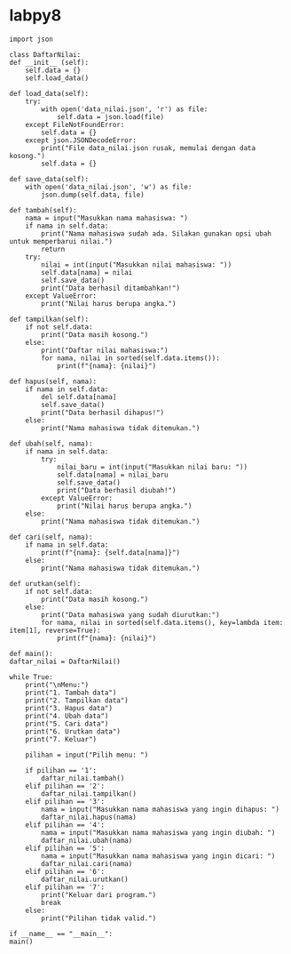 # labpy8

    import json

    class DaftarNilai:
    def __init__ (self):
        self.data = {}
        self.load_data()

    def load_data(self):
        try:
            with open('data_nilai.json', 'r') as file:
                self.data = json.load(file)
        except FileNotFoundError:
            self.data = {}
        except json.JSONDecodeError:
            print("File data_nilai.json rusak, memulai dengan data kosong.")
            self.data = {}

    def save_data(self):
        with open('data_nilai.json', 'w') as file:
            json.dump(self.data, file)

    def tambah(self):
        nama = input("Masukkan nama mahasiswa: ")
        if nama in self.data:
            print("Nama mahasiswa sudah ada. Silakan gunakan opsi ubah untuk memperbarui nilai.")
            return
        try:
            nilai = int(input("Masukkan nilai mahasiswa: "))
            self.data[nama] = nilai
            self.save_data()
            print("Data berhasil ditambahkan!")
        except ValueError:
            print("Nilai harus berupa angka.")

    def tampilkan(self):
        if not self.data:
            print("Data masih kosong.")
        else:
            print("Daftar nilai mahasiswa:")
            for nama, nilai in sorted(self.data.items()):
                print(f"{nama}: {nilai}")

    def hapus(self, nama):
        if nama in self.data:
            del self.data[nama]
            self.save_data()
            print("Data berhasil dihapus!")
        else:
            print("Nama mahasiswa tidak ditemukan.")

    def ubah(self, nama):
        if nama in self.data:
            try:
                nilai_baru = int(input("Masukkan nilai baru: "))
                self.data[nama] = nilai_baru
                self.save_data()
                print("Data berhasil diubah!")
            except ValueError:
                print("Nilai harus berupa angka.")
        else:
            print("Nama mahasiswa tidak ditemukan.")

    def cari(self, nama):
        if nama in self.data:
            print(f"{nama}: {self.data[nama]}")
        else:
            print("Nama mahasiswa tidak ditemukan.")

    def urutkan(self):
        if not self.data:
            print("Data masih kosong.")
        else:
            print("Data mahasiswa yang sudah diurutkan:")
            for nama, nilai in sorted(self.data.items(), key=lambda item: item[1], reverse=True):
                print(f"{nama}: {nilai}")

    def main():
    daftar_nilai = DaftarNilai()

    while True:
        print("\nMenu:")
        print("1. Tambah data")
        print("2. Tampilkan data")
        print("3. Hapus data")
        print("4. Ubah data")
        print("5. Cari data")
        print("6. Urutkan data")
        print("7. Keluar")

        pilihan = input("Pilih menu: ")

        if pilihan == '1':
            daftar_nilai.tambah()
        elif pilihan == '2':
            daftar_nilai.tampilkan()
        elif pilihan == '3':
            nama = input("Masukkan nama mahasiswa yang ingin dihapus: ")
            daftar_nilai.hapus(nama)
        elif pilihan == '4':
            nama = input("Masukkan nama mahasiswa yang ingin diubah: ")
            daftar_nilai.ubah(nama)
        elif pilihan == '5':
            nama = input("Masukkan nama mahasiswa yang ingin dicari: ")
            daftar_nilai.cari(nama)
        elif pilihan == '6':
            daftar_nilai.urutkan()
        elif pilihan == '7':
            print("Keluar dari program.")
            break
        else:
            print("Pilihan tidak valid.")

    if __name__ == "__main__":
    main()
